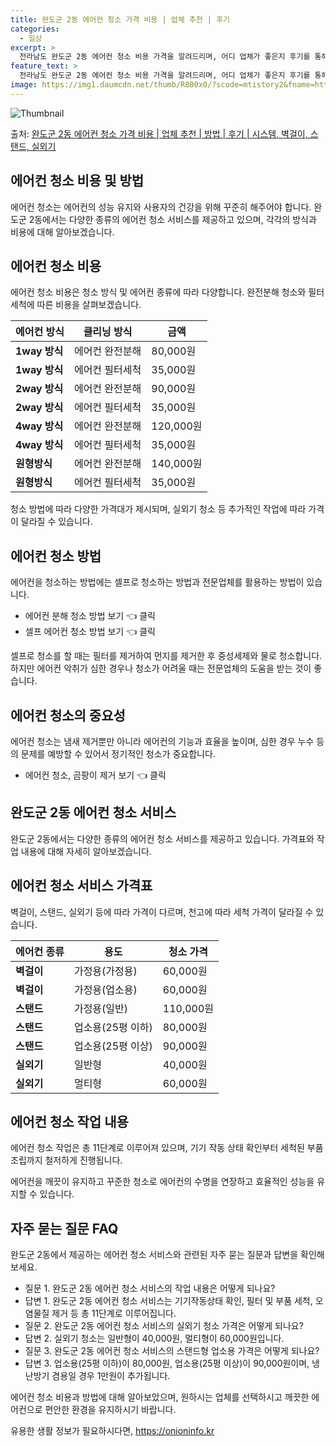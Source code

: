 ```yaml
---
title: 완도군 2동 에어컨 청소 가격 비용 | 업체 추천 | 후기
categories:
  - 일상
excerpt: >
  전라남도 완도군 2동 에어컨 청소 비용 가격을 알려드리며, 어디 업체가 좋은지 후기를 통해 알아보겠습니다. 현재 글에서는 시스템, 벽걸이, 스탠드, 실외기 각각에 대해 청소 비용이 나와 있으니 참고하시면 되겠습니다. 에어컨 분해 청소 방법 보기 👈 클릭셀프 에어컨 청소 방법 보기👈 클릭완도군 2동 에어컨 청소 비용시스템에어컨 방식클리닝방식금액1way 방식에어컨 완전분해80,000원1way 방식에어컨 필터세척35,000원2way 방식에어컨 완전분해90,000원2way 방식에어컨 필터세척35,000원4way 방식에어컨 완전분해120,000원4way 방식에어컨 필터세척35,000원원형방식에어컨 완전분해140,000원원형방식에어컨 필터세척35,000원에어컨 청소 견적 샘플 보기 👈 클릭에어컨 냄새의 원인에어컨은..
feature_text: >
  전라남도 완도군 2동 에어컨 청소 비용 가격을 알려드리며, 어디 업체가 좋은지 후기를 통해 알아보겠습니다. 현재 글에서는 시스템, 벽걸이, 스탠드, 실외기 각각에 대해 청소 비용이 나와 있으니 참고하시면 되겠습니다. 에어컨 분해 청소 방법 보기 👈 클릭셀프 에어컨 청소 방법 보기👈 클릭완도군 2동 에어컨 청소 비용시스템에어컨 방식클리닝방식금액1way 방식에어컨 완전분해80,000원1way 방식에어컨 필터세척35,000원2way 방식에어컨 완전분해90,000원2way 방식에어컨 필터세척35,000원4way 방식에어컨 완전분해120,000원4way 방식에어컨 필터세척35,000원원형방식에어컨 완전분해140,000원원형방식에어컨 필터세척35,000원에어컨 청소 견적 샘플 보기 👈 클릭에어컨 냄새의 원인에어컨은..
image: https://img1.daumcdn.net/thumb/R800x0/?scode=mtistory2&fname=https%3A%2F%2Fblog.kakaocdn.net%2Fdn%2F4kWM5%2FbtsHxsUKqlD%2FtZjsV7N4wrqJ1JMaIRLwgk%2Fimg.webp
---
```


![Thumbnail](https://img1.daumcdn.net/thumb/R800x0/?scode=mtistory2&fname=https%3A%2F%2Fblog.kakaocdn.net%2Fdn%2F4kWM5%2FbtsHxsUKqlD%2FtZjsV7N4wrqJ1JMaIRLwgk%2Fimg.webp)

<p>출처: <a href="https://onioninfo.kr/entry/%EC%99%84%EB%8F%84%EA%B5%B0-2%EB%8F%99-%EC%97%90%EC%96%B4%EC%BB%A8-%EC%B2%AD%EC%86%8C-%EA%B0%80%EA%B2%A9-%EB%B9%84%EC%9A%A9-%EC%97%85%EC%B2%B4-%EC%B6%94%EC%B2%9C-%EB%B0%A9%EB%B2%95-%ED%9B%84%EA%B8%B0-%EC%8B%9C%EC%8A%A4%ED%85%9C-%EB%B2%BD%EA%B1%B8%EC%9D%B4-%EC%8A%A4%ED%83%A0%EB%93%9C-%EC%8B%A4%EC%99%B8%EA%B8%B0" rel="dofollow">완도군 2동 에어컨 청소 가격 비용 | 업체 추천 | 방법 | 후기 | 시스템, 벽걸이, 스탠드, 실외기</a> </p>

## 에어컨 청소 비용 및 방법

에어컨 청소는 에어컨의 성능 유지와 사용자의 건강을 위해 꾸준히 해주어야 합니다. 완도군 2동에서는 다양한 종류의 에어컨 청소 서비스를
제공하고 있으며, 각각의 방식과 비용에 대해 알아보겠습니다.

## **에어컨 청소 비용**

에어컨 청소 비용은 청소 방식 및 에어컨 종류에 따라 다양합니다. 완전분해 청소와 필터세척에 따른 비용을 살펴보겠습니다.

**에어컨 방식** | **클리닝 방식** | **금액**  
---|---|---  
**1way 방식** | 에어컨 완전분해 | 80,000원  
**1way 방식** | 에어컨 필터세척 | 35,000원  
**2way 방식** | 에어컨 완전분해 | 90,000원  
**2way 방식** | 에어컨 필터세척 | 35,000원  
**4way 방식** | 에어컨 완전분해 | 120,000원  
**4way 방식** | 에어컨 필터세척 | 35,000원  
**원형방식** | 에어컨 완전분해 | 140,000원  
**원형방식** | 에어컨 필터세척 | 35,000원  
  
청소 방법에 따라 다양한 가격대가 제시되며, 실외기 청소 등 추가적인 작업에 따라 가격이 달라질 수 있습니다.

## **에어컨 청소 방법**

에어컨을 청소하는 방법에는 셀프로 청소하는 방법과 전문업체를 활용하는 방법이 있습니다.

  * 에어컨 분해 청소 방법 보기 👈 클릭
  * 셀프 에어컨 청소 방법 보기 👈 클릭

셀프로 청소를 할 때는 필터를 제거하여 먼지를 제거한 후 중성세제와 물로 청소합니다. 하지만 에어컨 악취가 심한 경우나 청소가 어려울 때는
전문업체의 도움을 받는 것이 좋습니다.

## **에어컨 청소의 중요성**

에어컨 청소는 냄새 제거뿐만 아니라 에어컨의 기능과 효율을 높이며, 심한 경우 누수 등의 문제를 예방할 수 있어서 정기적인 청소가
중요합니다.

  * 에어컨 청소, 곰팡이 제거 보기 👈 클릭

## 완도군 2동 에어컨 청소 서비스

완도군 2동에서는 다양한 종류의 에어컨 청소 서비스를 제공하고 있습니다. 가격표와 작업 내용에 대해 자세히 알아보겠습니다.

## **에어컨 청소 서비스 가격표**

벽걸이, 스탠드, 실외기 등에 따라 가격이 다르며, 천고에 따라 세척 가격이 달라질 수 있습니다.

**에어컨 종류** | **용도** | **청소 가격**  
---|---|---  
**벽걸이** | 가정용(가정용) | 60,000원  
**벽걸이** | 가정용(업소용) | 60,000원  
**스탠드** | 가정용(일반) | 110,000원  
**스탠드** | 업소용(25평 이하) | 80,000원  
**스탠드** | 업소용(25평 이상) | 90,000원  
**실외기** | 일반형 | 40,000원  
**실외기** | 멀티형 | 60,000원  
  
## **에어컨 청소 작업 내용**

에어컨 청소 작업은 총 11단계로 이루어져 있으며, 기기 작동 상태 확인부터 세척된 부품 조립까지 철저하게 진행됩니다.

에어컨을 깨끗이 유지하고 꾸준한 청소로 에어컨의 수명을 연장하고 효율적인 성능을 유지할 수 있습니다.

## **자주 묻는 질문 FAQ**

완도군 2동에서 제공하는 에어컨 청소 서비스와 관련된 자주 묻는 질문과 답변을 확인해보세요.

  * 질문 1. 완도군 2동 에어컨 청소 서비스의 작업 내용은 어떻게 되나요?
  * 답변 1. 완도군 2동 에어컨 청소 서비스는 기기작동상태 확인, 필터 및 부품 세척, 오염물질 제거 등 총 11단계로 이루어집니다.
  * 질문 2. 완도군 2동 에어컨 청소 서비스의 실외기 청소 가격은 어떻게 되나요?
  * 답변 2. 실외기 청소는 일반형이 40,000원, 멀티형이 60,000원입니다.
  * 질문 3. 완도군 2동 에어컨 청소 서비스의 스탠드형 업소용 가격은 어떻게 되나요?
  * 답변 3. 업소용(25평 이하)이 80,000원, 업소용(25평 이상)이 90,000원이며, 냉난방기 겸용일 경우 1만원이 추가됩니다.

에어컨 청소 비용과 방법에 대해 알아보았으며, 원하시는 업체를 선택하시고 깨끗한 에어컨으로 편안한 환경을 유지하시기 바랍니다.

 

유용한 생활 정보가 필요하시다면, <a href="https://onioninfo.kr" rel="dofollow">https://onioninfo.kr</a>


